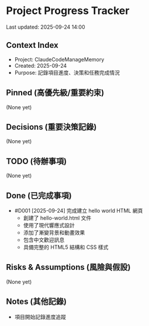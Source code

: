# Project Progress Tracker

Last updated: 2025-09-24 14:00

## Context Index
- Project: ClaudeCodeManageMemory
- Created: 2025-09-24
- Purpose: 記錄項目進度、決策和任務完成情況

## Pinned (高優先級/重要約束)
(None yet)

## Decisions (重要決策記錄)
(None yet)

## TODO (待辦事項)
(None yet)

## Done (已完成事項)
- #D001 [2025-09-24] 完成建立 hello world HTML 網頁
  - 創建了 hello-world.html 文件
  - 使用了現代響應式設計
  - 添加了漸變背景和動畫效果
  - 包含中文歡迎訊息
  - 具備完整的 HTML5 結構和 CSS 樣式

## Risks & Assumptions (風險與假設)
(None yet)

## Notes (其他記錄)
- 項目開始記錄進度追蹤